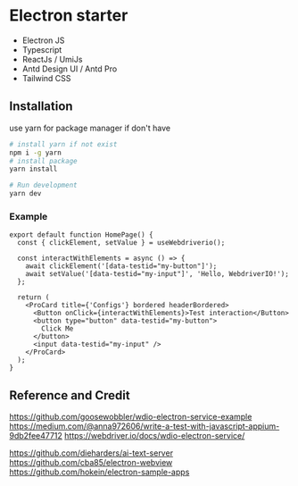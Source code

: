 # Electron starter

- Electron JS
- Typescript
- ReactJs / UmiJs
- Antd Design UI / Antd Pro
- Tailwind CSS

## Installation

use yarn for package manager if don't have

```bash
# install yarn if not exist
npm i -g yarn
# install package
yarn install

# Run development
yarn dev

```

### Example

```tsx
export default function HomePage() {
  const { clickElement, setValue } = useWebdriverio();

  const interactWithElements = async () => {
    await clickElement('[data-testid="my-button"]');
    await setValue('[data-testid="my-input"]', 'Hello, WebdriverIO!');
  };

  return (
    <ProCard title={'Configs'} bordered headerBordered>
      <Button onClick={interactWithElements}>Test interaction</Button>
      <button type="button" data-testid="my-button">
        Click Me
      </button>
      <input data-testid="my-input" />
    </ProCard>
  );
}
```

## Reference and Credit

<https://github.com/goosewobbler/wdio-electron-service-example> <https://medium.com/@anna972606/write-a-test-with-javascript-appium-9db2fee47712> [<https://webdriver.io/docs/wdio-electron-service/>](https://github.com/webdriverio/appium-boilerplate)

<https://github.com/dieharders/ai-text-server> <https://github.com/cba85/electron-webview> <https://github.com/hokein/electron-sample-apps>
